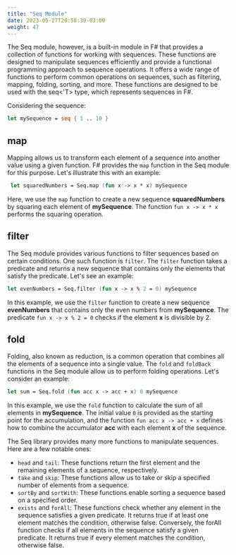 ```yaml
---
title: "Seq Module"
date: 2023-05-27T20:58:39-03:00
weight: 47
---
```


 The Seq module, however, is a built-in module in F# that provides a collection of functions for working with sequences. These functions are designed to manipulate sequences efficiently and provide a functional programming approach to sequence operations.  It offers a wide range of functions to perform common operations on sequences, such as filtering, mapping, folding, sorting, and more. These functions are designed to be used with the seq<'T> type, which represents sequences in F#.

 Considering the sequence:
 ```FSharp
 let mySequence = seq { 1 .. 10 }
 ```

 ## map

 Mapping allows us to transform each element of a sequence into another value using a given function. F# provides the `map` function in the Seq module for this purpose. Let's illustrate this with an example:

```FSharp
 let squaredNumbers = Seq.map (fun x -> x * x) mySequence
```

Here, we use the `map` function to create a new sequence **squaredNumbers** by squaring each element of **mySequence**. The function `fun x -> x * x` performs the squaring operation.

## filter

The Seq module provides various functions to filter sequences based on certain conditions. One such function is `filter`. The `filter` function takes a predicate and returns a new sequence that contains only the elements that satisfy the predicate. Let's see an example:
```Fsharp
let evenNumbers = Seq.filter (fun x -> x % 2 = 0) mySequence
```
In this example, we use the `filter` function to create a new sequence **evenNumbers** that contains only the even numbers from **mySequence**. The predicate `fun x -> x % 2 = 0` checks if the element **x** is divisible by 2.

## fold

Folding, also known as reduction, is a common operation that combines all the elements of a sequence into a single value. The `fold` and `foldBack` functions in the Seq module allow us to perform folding operations. Let's consider an example:
```Fsharp
let sum = Seq.fold (fun acc x -> acc + x) 0 mySequence
```
In this example, we use the `fold` function to calculate the sum of all elements in **mySequence**. The initial value `0` is provided as the starting point for the accumulation, and the function `fun acc x -> acc + x` defines how to combine the accumulator **acc** with each element **x** of the sequence.

The Seq library provides many more functions to manipulate sequences. Here are a few notable ones:
- `head` and `tail`: These functions return the first element and the remaining elements of a sequence, respectively.
- `take` and `skip`: These functions allow us to take or skip a specified number of elements from a sequence.
- `sortBy` and `sortWith`: These functions enable sorting a sequence based on a specified order.
- `exists` and `forAll`: These functions check whether any element in the sequence satisfies a given predicate. It returns true if at least one element matches the condition, otherwise false. Conversely, the forAll function checks if all elements in the sequence satisfy a given predicate. It returns true if every element matches the condition, otherwise false.